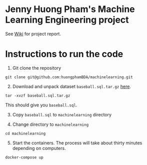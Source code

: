 # Jenny Huong Pham's Machine Learning Engineering project 
See [Wiki](https://github.com/huongphamBDA/machinelearning/wiki) for project report.

# Instructions to run the code 
1. Git clone the repository 
```
git clone git@github.com:huongphamBDA/machinelearning.git
```

2. Download and unpack dataset `baseball.sql.tar.gz` [here](https://drive.google.com/file/d/1pXAwQQMJ4TBUasldnm-1HD8PE8WZgi0k/view?usp=sharing). 
```
tar -xvzf baseball.sql.tar.gz
```
This should give you `baseball.sql`.

3. Copy `baseball.sql` to `machinelearning` directory

4. Change directory to `machinelearning` 
```
cd machinelearning
```

5. Start the containers. The process will take about thirty minutes depending on computers.
```
docker-compose up
```
